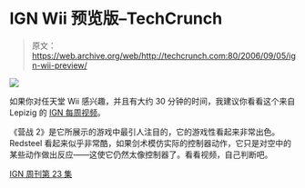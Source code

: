 # IGN Wii 预览版–TechCrunch

> 原文：<https://web.archive.org/web/http://techcrunch.com:80/2006/09/05/ign-wii-preview/>

![](img/09e685fb3cbcd9eaa7b2c639b35157a4.png)

如果你对任天堂 Wii 感兴趣，并且有大约 30 分钟的时间，我建议你看看这个来自 Lepizig 的 [IGN 每周视频](https://web.archive.org/web/20201026003942/http://media.games.ign.com/articles/693/693580/vid_1657122.html)。

《营战 2》是它所展示的游戏中最引人注目的，它的游戏性看起来非常出色。Redsteel 看起来似乎非常酷，如果剑术模仿实际的控制器动作，它只是对空中的某些动作做出反应——这使它仍然太像控制器了。看看视频，自己判断吧。

[IGN 周刊第 23 集](https://web.archive.org/web/20201026003942/http://media.games.ign.com/articles/693/693580/vid_1657122.html)